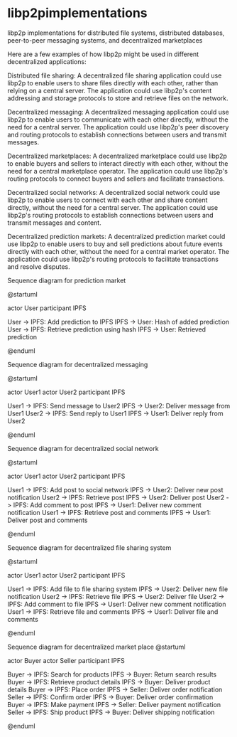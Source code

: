 # libp2pimplementations
libp2p implementations for distributed file systems, distributed databases, peer-to-peer messaging systems, and decentralized marketplaces

Here are a few examples of how libp2p might be used in different decentralized applications:

Distributed file sharing: A decentralized file sharing application could use libp2p to enable users to share files directly with each other, rather than relying on a central server. The application could use libp2p's content addressing and storage protocols to store and retrieve files on the network.

Decentralized messaging: A decentralized messaging application could use libp2p to enable users to communicate with each other directly, without the need for a central server. The application could use libp2p's peer discovery and routing protocols to establish connections between users and transmit messages.

Decentralized marketplaces: A decentralized marketplace could use libp2p to enable buyers and sellers to interact directly with each other, without the need for a central marketplace operator. The application could use libp2p's routing protocols to connect buyers and sellers and facilitate transactions.

Decentralized social networks: A decentralized social network could use libp2p to enable users to connect with each other and share content directly, without the need for a central server. The application could use libp2p's routing protocols to establish connections between users and transmit messages and content.

Decentralized prediction markets: A decentralized prediction market could use libp2p to enable users to buy and sell predictions about future events directly with each other, without the need for a central market operator. The application could use libp2p's routing protocols to facilitate transactions and resolve disputes.


Sequence diagram for prediction market

@startuml

actor User
participant IPFS

User -> IPFS: Add prediction to IPFS
IPFS -> User: Hash of added prediction
User -> IPFS: Retrieve prediction using hash
IPFS -> User: Retrieved prediction

@enduml

Sequence diagram for decentralized messaging

@startuml

actor User1
actor User2
participant IPFS

User1 -> IPFS: Send message to User2
IPFS -> User2: Deliver message from User1
User2 -> IPFS: Send reply to User1
IPFS -> User1: Deliver reply from User2

@enduml

Sequence diagram for decentralized social network

@startuml

actor User1
actor User2
participant IPFS

User1 -> IPFS: Add post to social network
IPFS -> User2: Deliver new post notification
User2 -> IPFS: Retrieve post
IPFS -> User2: Deliver post
User2 -> IPFS: Add comment to post
IPFS -> User1: Deliver new comment notification
User1 -> IPFS: Retrieve post and comments
IPFS -> User1: Deliver post and comments

@enduml


Sequence diagram for decentralized file sharing system

@startuml

actor User1
actor User2
participant IPFS

User1 -> IPFS: Add file to file sharing system
IPFS -> User2: Deliver new file notification
User2 -> IPFS: Retrieve file
IPFS -> User2: Deliver file
User2 -> IPFS: Add comment to file
IPFS -> User1: Deliver new comment notification
User1 -> IPFS: Retrieve file and comments
IPFS -> User1: Deliver file and comments

@enduml

Sequence diagram for decentralized market place
@startuml

actor Buyer
actor Seller
participant IPFS

Buyer -> IPFS: Search for products
IPFS -> Buyer: Return search results
Buyer -> IPFS: Retrieve product details
IPFS -> Buyer: Deliver product details
Buyer -> IPFS: Place order
IPFS -> Seller: Deliver order notification
Seller -> IPFS: Confirm order
IPFS -> Buyer: Deliver order confirmation
Buyer -> IPFS: Make payment
IPFS -> Seller: Deliver payment notification
Seller -> IPFS: Ship product
IPFS -> Buyer: Deliver shipping notification

@enduml






